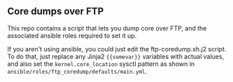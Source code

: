 
## Core dumps over FTP

This repo contains a script that lets you dump core over FTP, and the associated ansible roles required to set it up.


If you aren't using ansible, you could just edit the ftp-coredump.sh.j2 script. To do that, just replace any Jinja2 `{{somevar}}` variables with actual values, and also set the `kernel.core_location` sysctl pattern as shown in `ansible/roles/ftp_coredump/defaults/main.yml`.


